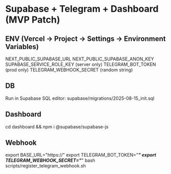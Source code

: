 # Supabase + Telegram + Dashboard (MVP Patch)

## ENV (Vercel → Project → Settings → Environment Variables)
NEXT_PUBLIC_SUPABASE_URL
NEXT_PUBLIC_SUPABASE_ANON_KEY
SUPABASE_SERVICE_ROLE_KEY  (server only)
TELEGRAM_BOT_TOKEN         (prod only)
TELEGRAM_WEBHOOK_SECRET    (random string)

## DB
Run in Supabase SQL editor: supabase/migrations/2025-08-15_init.sql

## Dashboard
cd dashboard && npm i @supabase/supabase-js

## Webhook
export BASE_URL="https://<prod-domain>"
export TELEGRAM_BOT_TOKEN="***"
export TELEGRAM_WEBHOOK_SECRET="***"
bash scripts/register_telegram_webhook.sh

